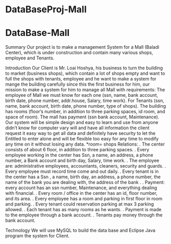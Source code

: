 # DataBaseProj-Mall

# DataBase-Mall

Summary
Our project is to make a management System for a Mall (Baladi Center), which is under construction and contain many various shops, employee and Tenants.

Introduction
Our Client is Mr. Loai Hoshya, his business to turn the building to market (business shops), which contain a lot of shops empty and want to full the shops with tenants, employee and he want to make a system for mange the building carefully since this the first business for him, our mission to make a system for him to manage all Mall with requirements: 
The employee of Mall we must know for each one (ssn, name, bank account, birth date, phone number, addr.house, Salary, time work). For Tenants (ssn, name, bank account, birth date, phone number, type of shops). The building has rooms (floor’s number, in addition to three parking spaces, id room, and space of room). The mall has payment (ssn bank account, Maintenance). 
Our system will be simple design and easy to learn and use from anyone didn’t know for computer vary will and have all information the client request it easy way to get all data and definitely have security to let the Entitled to enter alone and will be flexible too easy for any time to modify any time on it without losing any data.
*room= shops
Relations: 
.	The center consists of about 6 floor, in addition to three parking spaces.
.	Every employee working in the center has Ssn, a name, an address, a phone number, a Bank account and birth day, Salary, time work.
.	The employee are: administrative employees, accountants, cleaners, security and guards. 
.	Every employee must record time come and out daily.
.	Every tenant is in the center has a Ssn , a name, birth day, an address, a phone number, the name of the bank you are dealing with, the address of the bank .
.	Payment: every account has an ssn number, Maintenance, and everything dealing with financial.
.	Every room / office in the center has an id, floor number, and its area.
. Every employee has a room and parking in first floor in room and parking.
.	Every tenant could reservation parking at max 3 parking allowed.
.	Each tenant has as many rooms as he wants.
.	Payment is made to the employee through a bank account.
.	Tenants pay money through the bank account.

Technology
We will use MySQL to build the data base and Eclipse Java program the system for Client. 
